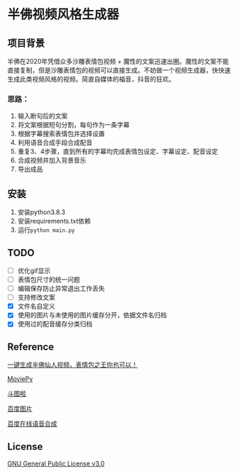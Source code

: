 # 半佛视频风格生成器

## 项目背景
半佛在2020年凭借众多沙雕表情包视频 + 魔性的文案迅速出圈。魔性的文案不能直接复制，但是沙雕表情包的视频可以直接生成。不妨做一个视频生成器，快快速生成此类视频风格的视频。简直自媒体的福音，抖音的狂欢。

### 思路：
1. 输入断句后的文案
2. 将文案根据短句分割，每句作为一条字幕
3. 根据字幕搜索表情包并选择设置
4. 利用语音合成手段合成配音
5. 重复3、4步骤，直到所有的字幕均完成表情包设定、字幕设定、配音设定
6. 合成视频并加入背景音乐
7. 导出成品

## 安装
1. 安装python3.8.3
2. 安装requirements.txt依赖
3. 运行`python main.py`

## TODO
- [ ] 优化gif显示
- [ ] 表情包尺寸的统一问题
- [ ] 编辑保存防止异常退出工作丢失
- [ ] 支持修改文案
- [x] 文件名自定义
- [x] 使用的图片与未使用的图片缓存分开，依据文件名归档
- [x] 使用过的配音缓存分类归档

## Reference
[一键生成半佛仙人视频，表情包之王你也可以！](https://www.bilibili.com/video/BV1oz411e7Jk)

[MoviePy](https://zulko.github.io/moviepy/)

[斗图啦](https://www.doutula.com/article/list/)

[百度图片](https://image.baidu.com/)

[百度在线语音合成](https://cloud.baidu.com/product/speech/tts_online)
## License
[GNU General Public License v3.0](LICENSE)